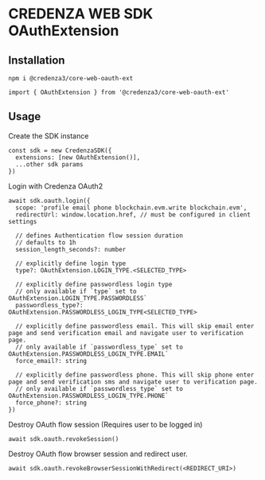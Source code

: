 # CREDENZA WEB SDK OAuthExtension

## Installation

```
npm i @credenza3/core-web-oauth-ext

import { OAuthExtension } from '@credenza3/core-web-oauth-ext'
```

## Usage

Create the SDK instance

```
const sdk = new CredenzaSDK({
  extensions: [new OAuthExtension()],
  ...other sdk params
})
```

Login with Credenza OAuth2

```
await sdk.oauth.login({
  scope: 'profile email phone blockchain.evm.write blockchain.evm',
  redirectUrl: window.location.href, // must be configured in client settings

  // defines Authentication flow session duration
  // defaults to 1h
  session_length_seconds?: number

  // explicitly define login type
  type?: OAuthExtension.LOGIN_TYPE.<SELECTED_TYPE>

  // explicitly define passwordless login type
  // only available if `type` set to OAuthExtension.LOGIN_TYPE.PASSWORDLESS`
  passwordless_type?: OAuthExtension.PASSWORDLESS_LOGIN_TYPE<SELECTED_TYPE>

  // explicitly define passwordless email. This will skip email enter page and send verification email and navigate user to verification page.
  // only available if `passwordless_type` set to OAuthExtension.PASSWORDLESS_LOGIN_TYPE.EMAIL`
  force_email?: string

  // explicitly define passwordless phone. This will skip phone enter page and send verification sms and navigate user to verification page.
  // only available if `passwordless_type` set to OAuthExtension.PASSWORDLESS_LOGIN_TYPE.PHONE`
  force_phone?: string
})
```

Destroy OAuth flow session (Requires user to be logged in)

```
await sdk.oauth.revokeSession()
```

Destroy OAuth flow browser session and redirect user.

```
await sdk.oauth.revokeBrowserSessionWithRedirect(<REDIRECT_URI>)
```

